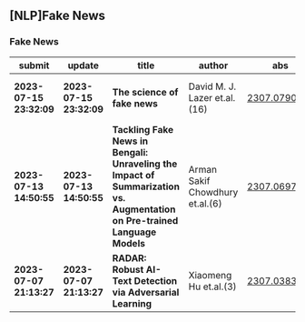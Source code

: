 ## [NLP]Fake News 

### Fake News

| submit | update | title | author | abs | PDF | code | cates | journal |
|---|---|---|---|---|---|---|---|---|
|**2023-07-15 23:32:09**|**2023-07-15 23:32:09**|**The science of fake news**|David M. J. Lazer et.al.(16)|[2307.07903v1](http://arxiv.org/abs/2307.07903v1)|[gotoRead](http://arxiv.org/pdf/2307.07903v1)|null|cs.CY|Science 359,1094-1096 (2018)|
|**2023-07-13 14:50:55**|**2023-07-13 14:50:55**|**Tackling Fake News in Bengali: Unraveling the Impact of Summarization   vs. Augmentation on Pre-trained Language Models**|Arman Sakif Chowdhury et.al.(6)|[2307.06979v1](http://arxiv.org/abs/2307.06979v1)|[gotoRead](http://arxiv.org/pdf/2307.06979v1)|**[link](https://github.com/arman-sakif/bengali-fake-news-detection)**|cs.CL|null|
|**2023-07-07 21:13:27**|**2023-07-07 21:13:27**|**RADAR: Robust AI-Text Detection via Adversarial Learning**|Xiaomeng Hu et.al.(3)|[2307.03838v1](http://arxiv.org/abs/2307.03838v1)|[gotoRead](http://arxiv.org/pdf/2307.03838v1)|null|cs.CL, cs.AI, cs.LG|null|
